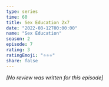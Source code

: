 ```yaml
---
type: series
time: 60
title: Sex Education 2x7
date: "2022-08-12T00:00:00"
name: "Sex Education"
season: 2
episode: 7
rating: 3
ratingEmoji: "⭐️⭐️⭐️"
share: false
---
```


*[No review was written for this episode]*